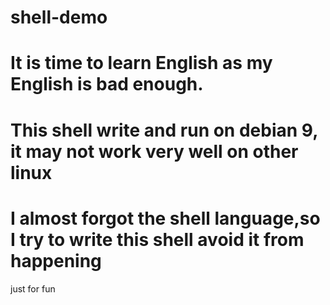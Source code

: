 # shell-demo
# It is time to learn English as my English is bad enough.
# This shell write and run on debian 9, it may not work very well on other linux
# I almost forgot the shell language,so I try to write this shell avoid it from happening
just for fun
